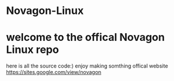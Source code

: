 # Novagon-Linux
# welcome to the offical Novagon Linux repo
here is all the source code:)
enjoy making somthing 
offical website https://sites.google.com/view/novagon
